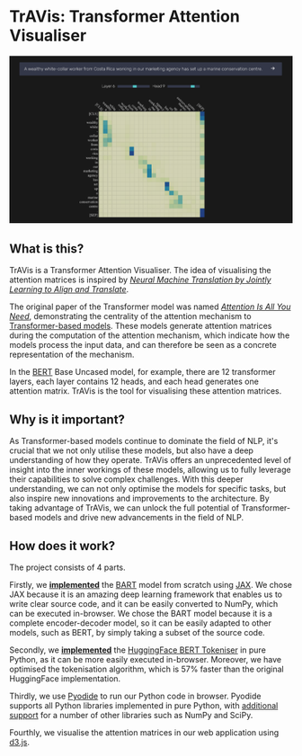 # TrAVis: Transformer Attention Visualiser

![](demo/readme.png)

## What is this?

TrAVis is a Transformer Attention Visualiser. The idea of visualising the attention matrices is inspired by [*Neural Machine Translation by Jointly Learning to Align and Translate*](https://arxiv.org/abs/1409.0473).

The original paper of the Transformer model was named [*Attention Is All You Need*](https://arxiv.org/abs/1706.03762), demonstrating the centrality of the attention mechanism to [Transformer-based models](https://huggingface.co/docs/transformers/model_summary). These models generate attention matrices during the computation of the attention mechanism, which indicate how the models process the input data, and can therefore be seen as a concrete representation of the mechanism.

In the [BERT](https://arxiv.org/abs/1810.04805) Base Uncased model, for example, there are 12 transformer layers, each layer contains 12 heads, and each head generates one attention matrix. TrAVis is the tool for visualising these attention matrices.

## Why is it important?

As Transformer-based models continue to dominate the field of NLP, it's crucial that we not only utilise these models, but also have a deep understanding of how they operate. TrAVis offers an unprecedented level of insight into the inner workings of these models, allowing us to fully leverage their capabilities to solve complex challenges. With this deeper understanding, we can not only optimise the models for specific tasks, but also inspire new innovations and improvements to the architecture. By taking advantage of TrAVis, we can unlock the full potential of Transformer-based models and drive new advancements in the field of NLP.

## How does it work?

The project consists of 4 parts.

Firstly, we [**implemented**](https://github.com/ayaka14732/bart-base-jax) the [BART](https://arxiv.org/abs/1910.13461) model from scratch using [JAX](https://github.com/google/jax). We chose JAX because it is an amazing deep learning framework that enables us to write clear source code, and it can be easily converted to NumPy, which can be executed in-browser. We chose the BART model because it is a complete encoder-decoder model, so it can be easily adapted to other models, such as BERT, by simply taking a subset of the source code.

Secondly, we [**implemented**](https://github.com/ztjhz/word-piece-tokenizer) the [HuggingFace BERT Tokeniser](https://huggingface.co/docs/transformers/model_doc/bert#transformers.BertTokenizer) in pure Python, as it can be more easily executed in-browser. Moreover, we have optimised the tokenisation algorithm, which is 57% faster than the original HuggingFace implementation.

Thirdly, we use [Pyodide](https://pyodide.org/) to run our Python code in browser. Pyodide supports all Python libraries implemented in pure Python, with [additional support](https://pyodide.org/en/stable/usage/packages-in-pyodide.html) for a number of other libraries such as NumPy and SciPy.

Fourthly, we visualise the attention matrices in our web application using [d3.js](https://d3js.org/).
